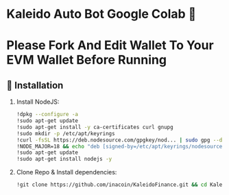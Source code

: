 # Kaleido Auto Bot Google Colab 🤖

# Please Fork And Edit Wallet To Your EVM Wallet Before Running

## 🚀 Installation

1. Install NodeJS:
   ```bash
   !dpkg --configure -a
   !sudo apt-get update
   !sudo apt-get install -y ca-certificates curl gnupg
   !sudo mkdir -p /etc/apt/keyrings
   !curl -fsSL https://deb.nodesource.com/gpgkey/nod... | sudo gpg --dearmor -o /etc/apt/keyrings/nodesource.gpg
   !NODE_MAJOR=18 && echo "deb [signed-by=/etc/apt/keyrings/nodesource.gpg] https://deb.nodesource.com/node_$NODE... nodistro main" | sudo tee /etc/apt/sources.list.d/nodesource.list
   !sudo apt-get update
   !sudo apt-get install nodejs -y
   ```
2. Clone Repo & Install dependencies:
   ```bash
   !git clone https://github.com/inacoin/KaleidoFinance.git && cd KaleidoFinance && npm install && npm run start
   ```
